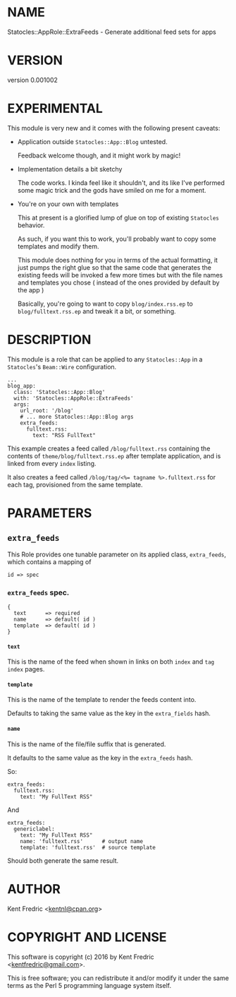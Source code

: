 # NAME

Statocles::AppRole::ExtraFeeds - Generate additional feed sets for apps

# VERSION

version 0.001002

# EXPERIMENTAL

This module is very new and it comes with the following present caveats:

- Application outside `Statocles::App::Blog` untested.

    Feedback welcome though, and it might work by magic!

- Implementation details a bit sketchy

    The code works. I kinda feel like it shouldn't, and its like I've performed some magic
    trick and the gods have smiled on me for a moment.

- You're on your own with templates

    This at present is a glorified lump of glue on top of existing `Statocles` behavior.

    As such, if you want this to work, you'll probably want to copy some templates and modify them.

    This module does nothing for you in terms of the actual formatting, it just pumps the right
    glue so that the same code that generates the existing feeds will be invoked a few more times
    but with the file names and templates you chose ( instead of the ones provided by default by the app )

    Basically, you're going to want to copy `blog/index.rss.ep` to `blog/fulltext.rss.ep` and tweak
    it a bit, or something.

# DESCRIPTION

This module is a role that can be applied to any `Statocles::App` in a `Statocles`'s `Beam::Wire`
configuration.

    ...
    blog_app:
      class: 'Statocles::App::Blog'
      with: 'Statocles::AppRole::ExtraFeeds'
      args:
        url_root: '/blog'
        # ... more Statocles::App::Blog args
        extra_feeds:
          fulltext.rss:
            text: "RSS FullText"

This example creates a feed called `/blog/fulltext.rss` containing the contents of `theme/blog/fulltext.rss.ep`
after template application, and is linked from every `index` listing.

It also creates a feed called `/blog/tag/<%= tagname %>.fulltext.rss` for each tag, provisioned from the same template.

# PARAMETERS

## `extra_feeds`

This Role provides one tunable parameter on its applied class, `extra_feeds`, which contains a
mapping of

    id => spec

### `extra_feeds` spec.

    {
      text      => required
      name      => default( id )
      template  => default( id )
    }

#### `text`

This is the name of the feed when shown in links on both `index` and `tag index` pages.

#### `template`

This is the name of the template to render the feeds content into.

Defaults to taking the same value as the key in the `extra_fields` hash.

#### `name`

This is the name of the file/file suffix that is generated.

It defaults to the same value as the key in the `extra_feeds`
hash.

So:

    extra_feeds:
      fulltext.rss:
        text: "My FullText RSS"

And

    extra_feeds:
      genericlabel:
        text: "My FullText RSS"
        name: 'fulltext.rss'      # output name
        template: 'fulltext.rss'  # source template

Should both generate the same result.

# AUTHOR

Kent Fredric &lt;kentnl@cpan.org>

# COPYRIGHT AND LICENSE

This software is copyright (c) 2016 by Kent Fredric &lt;kentfredric@gmail.com>.

This is free software; you can redistribute it and/or modify it under
the same terms as the Perl 5 programming language system itself.

